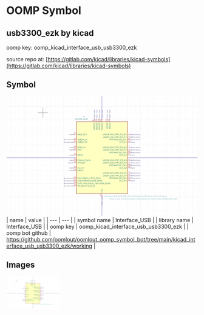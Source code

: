 # OOMP Symbol  
## usb3300_ezk  by kicad  
  
oomp key: oomp_kicad_interface_usb_usb3300_ezk  
  
source repo at: [https://gitlab.com/kicad/libraries/kicad-symbols](https://gitlab.com/kicad/libraries/kicad-symbols)  
## Symbol  
  
[![working.png](working_600.png)](working.png)  
| name | value | 
| --- | --- | 
| symbol name | Interface_USB | 
| library name | Interface_USB | 
| oomp key | oomp_kicad_interface_usb_usb3300_ezk | 
| oomp bot github | https://github.com/oomlout/oomlout_oomp_symbol_bot/tree/main/kicad_interface_usb_usb3300_ezk/working | 
## Images  
  
[![working.png](working_140.png)](working.png)  
